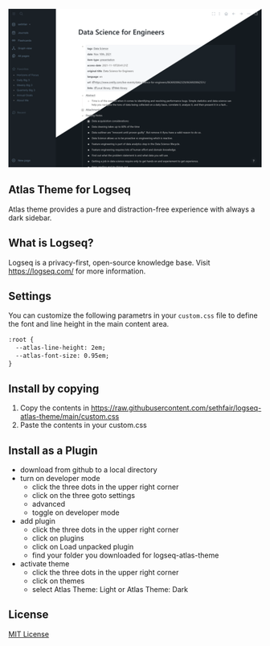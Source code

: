 ![Screenshot](./screenshot.png)

## Atlas Theme for Logseq

Atlas theme provides a pure and distraction-free experience with always a dark sidebar.

## What is Logseq?
Logseq is a privacy-first, open-source knowledge base.  Visit https://logseq.com/ for more information.

## Settings
You can customize the following parametrs in your `custom.css` file to define the font and line height in the main content area.
```
:root {
  --atlas-line-height: 2em;
  --atlas-font-size: 0.95em;
}
```

## Install by copying
1. Copy the contents in https://raw.githubusercontent.com/sethfair/logseq-atlas-theme/main/custom.css
2. Paste the contents in your custom.css

## Install as a Plugin
* download from github to a local directory
* turn on developer mode
  * click the three dots in the upper right corner
  * click on the three goto settings
  * advanced
  * toggle on developer mode
* add plugin
  * click the three dots in the upper right corner
  * click on plugins
  * click on Load unpacked plugin
  * find your folder you downloaded for logseq-atlas-theme
* activate theme
  * click the three dots in the upper right corner
  * click on themes
  * select Atlas Theme: Light or Atlas Theme: Dark

## License

[MIT License](./LICENSE)
